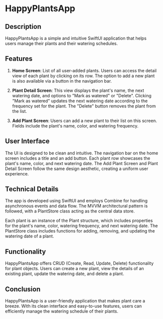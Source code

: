 # HappyPlantsApp

## Description
HappyPlantsApp is a simple and intuitive SwiftUI application that helps users manage their plants and their watering schedules.

## Features

1. **Home Screen**: List of all user-added plants. Users can access the detail view of each plant by clicking on its row. The option to add a new plant is also available via a button in the navigation bar.

2. **Plant Detail Screen**: This view displays the plant's name, the next watering date, and options to "Mark as watered" or "Delete". Clicking "Mark as watered" updates the next watering date according to the frequency set for the plant. The "Delete" button removes the plant from the list.

3. **Add Plant Screen**: Users can add a new plant to their list on this screen. Fields include the plant's name, color, and watering frequency.

## User Interface

The UI is designed to be clean and intuitive. The navigation bar on the home screen includes a title and an add button. Each plant row showcases the plant's name, color, and next watering date. The Add Plant Screen and Plant Detail Screen follow the same design aesthetic, creating a uniform user experience.

## Technical Details

The app is developed using SwiftUI and employs Combine for handling asynchronous events and data flow. The MVVM architectural pattern is followed, with a PlantStore class acting as the central data store.

Each plant is an instance of the Plant structure, which includes properties for the plant's name, color, watering frequency, and next watering date. The PlantStore class includes functions for adding, removing, and updating the watering date of a plant.

## Functionality

HappyPlantsApp offers CRUD (Create, Read, Update, Delete) functionality for plant objects. Users can create a new plant, view the details of an existing plant, update the watering date, and delete a plant.

## Conclusion

HappyPlantsApp is a user-friendly application that makes plant care a breeze. With its clean interface and easy-to-use features, users can efficiently manage the watering schedule of their plants.
